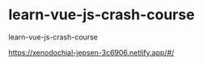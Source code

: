 # learn-vue-js-crash-course
learn-vue-js-crash-course

https://xenodochial-jepsen-3c6906.netlify.app/#/
